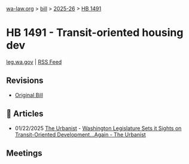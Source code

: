 [wa-law.org](/) > [bill](/bill/) > [2025-26](/bill/2025-26/) > [HB 1491](/bill/2025-26/hb/1491/)

# HB 1491 - Transit-oriented housing dev
[leg.wa.gov](https://app.leg.wa.gov/billsummary?BillNumber=1491&Year=2025&Initiative=false) | [RSS Feed](./rss.xml)

## Revisions
* [Original Bill](1/)

## 📰 Articles
* 01/22/2025 [The Urbanist](/org/the_urbanist/) - [Washington Legislature Sets it Sights on Transit-Oriented Development…Again - The Urbanist](https://www.theurbanist.org/2025/01/22/washington-legislature-sets-it-sights-on-transit-oriented-development-again/#:~:text=House%20Bill%201491)

## Meetings